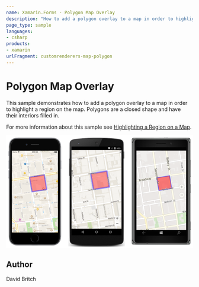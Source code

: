 ```yaml
---
name: Xamarin.Forms - Polygon Map Overlay
description: "How to add a polygon overlay to a map in order to highlight a region on the map. Polygons are a closed shape #map #customrenderer"
page_type: sample
languages:
- csharp
products:
- xamarin
urlFragment: customrenderers-map-polygon
---
```

# Polygon Map Overlay

This sample demonstrates how to add a polygon overlay to a map in order to highlight a region on the map. Polygons are a closed shape and have their interiors filled in.

For more information about this sample see [Highlighting a Region on a Map](http://developer.xamarin.com/guides/xamarin-forms/custom-renderer/map/polygon-map-overlay/).

![Polygon Map Overlay application screenshot](Screenshots/01All.png "Polygon Map Overlay application screenshot")

## Author

David Britch
